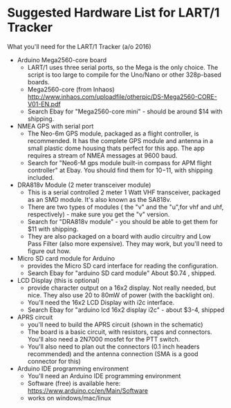 # Suggested Hardware List for LART/1 Tracker

What you'll need for the LART/1 Tracker (a/o 2016) 

+ Arduino Mega2560-core board
    + LART/1 uses three serial ports, so the Mega is the only choice. The script is too large to compile for the Uno/Nano or other 328p-based boards. 
    + Mega2560-core (from Inhaos)  http://www.inhaos.com/uploadfile/otherpic/DS-Mega2560-CORE-V01-EN.pdf
    + Search Ebay for "Mega2560-core mini" - should be around $14 with shipping. 
+ NMEA GPS with serial port
    + The Neo-6m GPS module, packaged as a flight controller,  is recommended. It has the complete GPS module and  antenna in a small plastic dome housing thats perfect for this app. The app requires a stream of NMEA messages at 9600 baud. 
    + Search for "Neo6-M gps module built-in compass for APM flight controller" at Ebay.  You should find them for $10-$11, with shipping included.  
+ DRA818v Module (2 meter transceiver module)  
    + This is a serial controlled 2 meter 1 Watt VHF transceiver, packaged as an SMD module.  It's also known as the SA818v. 
    + There are two types of modules ( the "v" and the "u",for vhf and uhf, respectively) - make sure you get the "v" version.
    + Search for "DRA818v module" - you should be able to get them for $11 with shipping. 
    + They are also packaged on a board with audio circuitry and Low Pass Filter (also more expensive).  They may work, but you'll need to figure out how.
+ Micro SD card module for Arduino
    + provides the Micro SD card interface for reading the configuration.  
    + Search Ebay for "arduino SD card module"  About $0.74 , shipped.
+ LCD Display (this is optional)
    + provide character output on a 16x2 display.  Not really needed, but nice. They also use 20 to 80mW of power (with the backlight on).
    + You'll need the 16x2 LCD Display with i2c interface. 
    + Search Ebay for "arduino lcd 16x2  display i2c" - about $3-4, shipped
+ APRS circuit
    + you'll need to build the APRS circuit (shown in the schematic)
    + The board is a basic circuit, with resistors, caps and connectors. You'll also need a 2N7000 mosfet for the PTT switch.
    + You'll also need to plan out the connectors (0.1 inch headers recommended) and the antenna connection (SMA is a good connector for this)
+ Arduino IDE programming environment
    + You'll need an Arduino IDE programming environment 
    + Software (free) is available here: https://www.arduino.cc/en/Main/Software
    + works on windows/mac/linux
